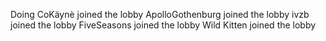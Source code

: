 Doing CoKäynè joined the lobby
ApolloGothenburg joined the lobby
ivzb joined the lobby
FiveSeasons joined the lobby
Wild Kitten joined the lobby